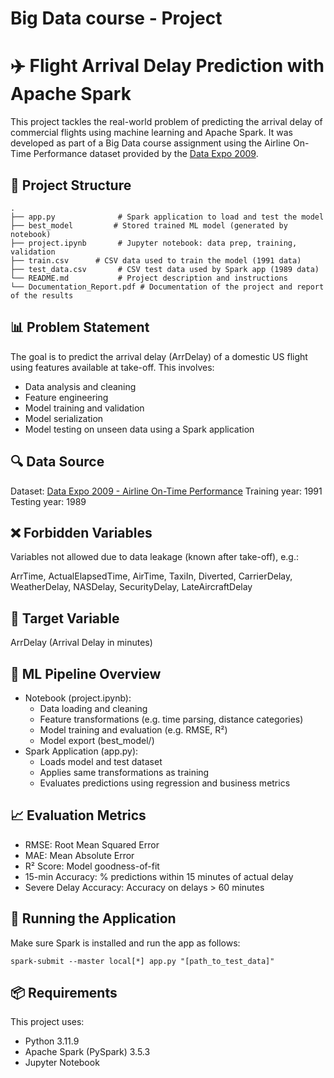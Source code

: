 # Big Data course - Project
# ✈️ Flight Arrival Delay Prediction with Apache Spark
This project tackles the real-world problem of predicting the arrival delay of commercial flights using machine learning and Apache Spark. It was developed as part of a Big Data course assignment using the Airline On-Time Performance dataset provided by the [Data Expo 2009](https://dataverse.harvard.edu/dataset.xhtml?persistentId=doi:10.7910/DVN/HG7NV7).

## 📁 Project Structure
```
.
├── app.py              # Spark application to load and test the model
├── best_model         # Stored trained ML model (generated by notebook)
├── project.ipynb       # Jupyter notebook: data prep, training, validation
├── train.csv      # CSV data used to train the model (1991 data)
├── test_data.csv       # CSV test data used by Spark app (1989 data)
└── README.md           # Project description and instructions
└── Documentation_Report.pdf # Documentation of the project and report of the results
```

## 📊 Problem Statement
The goal is to predict the arrival delay (ArrDelay) of a domestic US flight using features available at take-off. This involves:

- Data analysis and cleaning
- Feature engineering
- Model training and validation
- Model serialization
- Model testing on unseen data using a Spark application

## 🔍 Data Source
Dataset: [Data Expo 2009 - Airline On-Time Performance](https://dataverse.harvard.edu/dataset.xhtml?persistentId=doi:10.7910/DVN/HG7NV7)
Training year: 1991
Testing year: 1989

## ❌ Forbidden Variables
Variables not allowed due to data leakage (known after take-off), e.g.:

ArrTime, ActualElapsedTime, AirTime, TaxiIn, Diverted, CarrierDelay, WeatherDelay, NASDelay, SecurityDelay, LateAircraftDelay

## 🎯 Target Variable
ArrDelay (Arrival Delay in minutes)

## 🧪 ML Pipeline Overview
- Notebook (project.ipynb):
  - Data loading and cleaning
  - Feature transformations (e.g. time parsing, distance categories)
  - Model training and evaluation (e.g. RMSE, R²)
  - Model export (best_model/)
- Spark Application (app.py):
  - Loads model and test dataset
  - Applies same transformations as training
  - Evaluates predictions using regression and business metrics
 
## 📈 Evaluation Metrics
- RMSE: Root Mean Squared Error
- MAE: Mean Absolute Error
- R² Score: Model goodness-of-fit
- 15-min Accuracy: % predictions within 15 minutes of actual delay
- Severe Delay Accuracy: Accuracy on delays > 60 minutes

## 🚀 Running the Application
Make sure Spark is installed and run the app as follows:
```
spark-submit --master local[*] app.py "[path_to_test_data]"
```

## 📦 Requirements
This project uses:
- Python 3.11.9
- Apache Spark (PySpark) 3.5.3
- Jupyter Notebook
